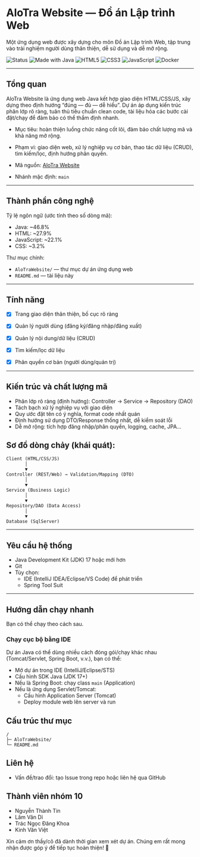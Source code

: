 # AloTra Website — Đồ án Lập trình Web

Một ứng dụng web được xây dựng cho môn Đồ án Lập trình Web, tập trung vào trải nghiệm người dùng thân thiện, dễ sử dụng và dễ mở rộng.

![Status](https://img.shields.io/badge/status-active-success)
![Made with Java](https://img.shields.io/badge/Java-ED8B00?style=flat&logo=openjdk&logoColor=white)
![HTML5](https://img.shields.io/badge/HTML5-E34F26?style=flat&logo=html5&logoColor=white)
![CSS3](https://img.shields.io/badge/CSS3-1572B6?style=flat&logo=css3&logoColor=white)
![JavaScript](https://img.shields.io/badge/JavaScript-F7DF1E?style=flat&logo=javascript&logoColor=black)
![Docker](https://img.shields.io/badge/Docker-2496ED?style=flat&logo=docker&logoColor=white)

---

## Tổng quan

AloTra Website là ứng dụng web Java kết hợp giao diện HTML/CSS/JS, xây dựng theo định hướng “đúng — đủ — dễ hiểu”. Dự án áp dụng kiến trúc phân lớp rõ ràng, tuân thủ tiêu chuẩn clean code, tài liệu hóa các bước cài đặt/chạy để đảm bảo có thể thẩm định nhanh.

- Mục tiêu: hoàn thiện luồng chức năng cốt lõi, đảm bảo chất lượng mã và khả năng mở rộng.
- Phạm vi: giao diện web, xử lý nghiệp vụ cơ bản, thao tác dữ liệu (CRUD), tìm kiếm/lọc, định hướng phân quyền.

- Mã nguồn: [AloTra Website](https://github.com/diiego05/DoAnLapTrinhWeb_AloTra)
- Nhánh mặc định: `main`

---

## Thành phần công nghệ

Tỷ lệ ngôn ngữ (ước tính theo số dòng mã):

- Java: ~46.8%
- HTML: ~27.9%
- JavaScript: ~22.1%
- CSS: ~3.2%


Thư mục chính:
- `AloTraWebsite/` — thư mục dự án ứng dụng web
- `README.md` — tài liệu này

---

## Tính năng

- [x] Trang giao diện thân thiện, bố cục rõ ràng
- [x] Quản lý người dùng (đăng ký/đăng nhập/đăng xuất)
- [x] Quản lý nội dung/dữ liệu (CRUD)
- [x] Tìm kiếm/lọc dữ liệu
- [x] Phân quyền cơ bản (người dùng/quản trị)


---
## Kiến trúc và chất lượng mã

- Phân lớp rõ ràng (định hướng): Controller → Service → Repository (DAO)
- Tách bạch xử lý nghiệp vụ với giao diện
- Quy ước đặt tên có ý nghĩa, format code nhất quán
- Định hướng sử dụng DTO/Response thống nhất, dễ kiểm soát lỗi
- Dễ mở rộng: tích hợp đăng nhập/phân quyền, logging, cache, JPA…


## Sơ đồ dòng chảy (khái quát):

```
Client (HTML/CSS/JS)
       │
       ▼
Controller (REST/Web) → Validation/Mapping (DTO)
       │
       ▼
Service (Business Logic)
       │
       ▼
Repository/DAO (Data Access)
       │
       ▼
Database (SqlServer)
```

---
  
## Yêu cầu hệ thống

- Java Development Kit (JDK) 17 hoặc mới hơn
- Git
- Tùy chọn:
  - IDE (IntelliJ IDEA/Eclipse/VS Code) để phát triển
  - Spring Tool Suit

---

## Hướng dẫn chạy nhanh

Bạn có thể chạy theo cách sau.

### Chạy cục bộ bằng IDE

Dự án Java có thể dùng nhiều cách đóng gói/chạy khác nhau (Tomcat/Servlet, Spring Boot, v.v.), bạn có thể:

- Mở dự án trong IDE (IntelliJ/Eclipse/STS)
- Cấu hình SDK Java (JDK 17+)
- Nếu là Spring Boot: chạy class `main` (Application)
- Nếu là ứng dụng Servlet/Tomcat:
  - Cấu hình Application Server (Tomcat)
  - Deploy module web lên server và run


## Cấu trúc thư mục

```
/
├─ AloTraWebsite/
└─ README.md
```



## Liên hệ

- Vấn đề/trao đổi: tạo Issue trong repo hoặc liên hệ qua GitHub
## Thành viên nhóm 10
- Nguyễn Thành Tin
- Lâm Văn Dỉ
- Trác Ngọc Đăng Khoa
- Kinh Văn Việt
  
Xin cảm ơn thầy/cô đã dành thời gian xem xét dự án. Chúng em rất mong nhận được góp ý để tiếp tục hoàn thiện! 💚
